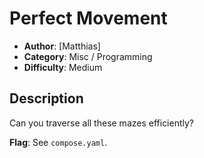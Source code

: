 # Perfect Movement
- **Author**: [Matthias]
- **Category**: Misc / Programming
- **Difficulty**: Medium
## Description
Can you traverse all these mazes efficiently?

**Flag**: See `compose.yaml`.